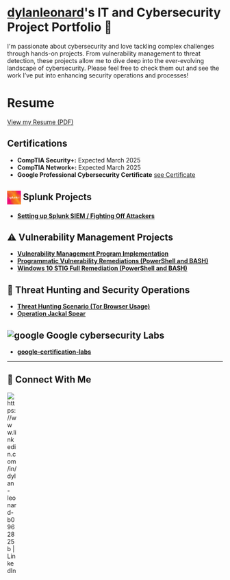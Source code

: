 # <a href="https://www.linkedin.com/in/dylan-leonard-b0962825b">dylanleonard</a>'s IT and Cybersecurity Project Portfolio 🔐

I'm passionate about cybersecurity and love tackling complex challenges through hands-on projects. From vulnerability management to threat detection, these projects allow me to dive deep into the ever-evolving landscape of cybersecurity. Please feel free to check them out and see the work I’ve put into enhancing security operations and processes!

# Resume

[View my Resume (PDF)](https://docs.google.com/document/d/10qvTvSFwF5MdG7QU4jK4qfuPEoGL1tHEne0bP6uCgqU/edit)

## Certifications

*   **CompTIA Security+:** Expected March 2025
*   **CompTIA Network+:** Expected March 2025
*   **Google Professional Cybersecurity Certificate** 
 [see Certificate ](https://s3.amazonaws.com/coursera_assets/meta_images/generated/CERTIFICATE_LANDING_PAGE/CERTIFICATE_LANDING_PAGE~JG0XRGVUQ8T0/CERTIFICATE_LANDING_PAGE~JG0XRGVUQ8T0.jpeg?fbclid=IwZXh0bgNhZW0CMTEAAR1jNrj7IAK3vNt1ENtLpohMhksQ798ZogYyC5mSCI-nJ7GLbmGVmV3FfK8_aem_ES4XecaMIEVDu77hv8lh-g)

<h2><img src="https://github.com/dylanleonard-1/dylanleonard-1/blob/main/IMG_9174.jpeg" width="32" style="vertical-align: middle;"/> Splunk Projects</h2>

- **[Setting up Splunk SIEM / Fighting Off Attackers](https://github.com/dylanleonard-1/Setting-up-Splunk-fighting-off-attackers/blob/main/README.md)**

## ⚠️ Vulnerability Management Projects

- **[Vulnerability Management Program Implementation](https://github.com/dylanleonard-1/vulnerability-management-program/blob/main/README.md)**
- **[Programmatic Vulnerability Remediations (PowerShell and BASH)](https://github.com/dylanleonard-1/Programmatic-Vulnerability-Remediations/blob/main/README.md)**
- **[Windows 10 STIG Full Remediation (PowerShell and BASH)](https://github.com/dylanleonard-1/Windows-10-STIG-Full-Remediation-Lab/blob/main/README.md)**


## 🚨 Threat Hunting and Security Operations

- **[Threat Hunting Scenario (Tor Browser Usage)](https://github.com/dylanleonard-1/threat-hunting-scenario-tor/blob/main/README.md)**
- **[Operation Jackal Spear](https://github.com/dylanleonard-1/Operation-Jackal-Spear/blob/main/README.md)**
## ![google](https://github.com/user-attachments/assets/bcdb4b89-3294-4dc0-b787-132c97dab644) Google cybersecurity Labs

- **[google-certification-labs](https://github.com/dylanleonard-1/google-certification-labs-)**
  
<hr/>

## 🤳 Connect With Me



[<img align="left" alt="https://www.linkedin.com/in/dylan-leonard-b0962825b | LinkedIn" width="22px" src="https://cdn.jsdelivr.net/npm/simple-icons@v3/icons/linkedin.svg" />][linkedin]





[linkedin]:https://www.linkedin.com/in/dylan-leonard-b0962825b

<!--
<img width="35" alt="image" src="https://github.com/user-attachments/assets/2f41c7cd-5ea8-4475-b451-a37161b6c3fb"> 
<img width="35" alt="image" src="https://github.com/user-attachments/assets/77649969-9910-4994-8b96-74a116cfb2a8">
-->
